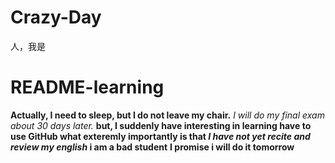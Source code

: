 # Crazy-Day
人，我是
# README-learning
**Actually, I need to sleep, but I do not leave my chair.**
_I will do my final exam about 30 days later._
**but, I suddenly have interesting in learning have to use GitHub  what exteremly importantly is that _I have not yet recite and review my english_ i am a bad student**
**I promise i will do it tomorrow**
